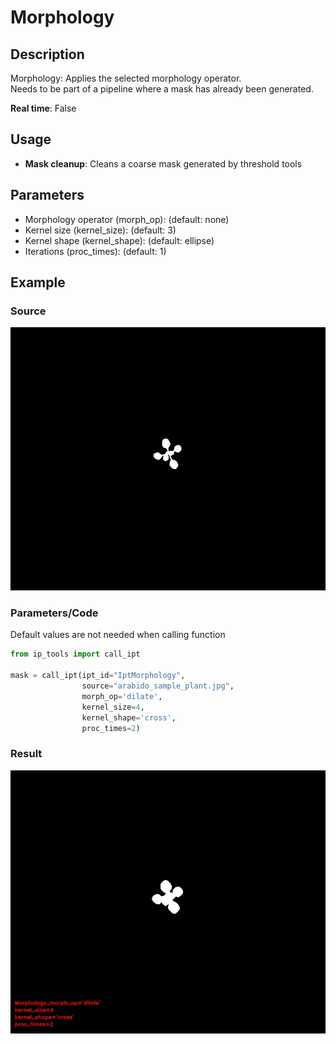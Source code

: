 # Morphology

## Description

Morphology: Applies the selected morphology operator.  
Needs to be part of a pipeline where a mask has already been generated.  

**Real time**: False

## Usage

- **Mask cleanup**: Cleans a coarse mask generated by threshold tools

## Parameters

- Morphology operator (morph_op):  (default: none)
- Kernel size (kernel_size):  (default: 3)
- Kernel shape (kernel_shape):  (default: ellipse)
- Iterations (proc_times):  (default: 1)

## Example

### Source

![Source image](images/ipt_Morphology_1.jpg)

### Parameters/Code

Default values are not needed when calling function

```python
from ip_tools import call_ipt

mask = call_ipt(ipt_id="IptMorphology",
                source="arabido_sample_plant.jpg",
                morph_op='dilate',
                kernel_size=4,
                kernel_shape='cross',
                proc_times=2)
```

### Result

![Result image](images/ipt_Morphology_2.jpg)
